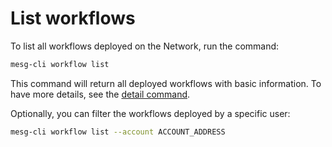 # List workflows

To list all workflows deployed on the Network, run the command:

```bash
mesg-cli workflow list
```

This command will return all deployed workflows with basic information. To have more details, see the [detail command](/./workflow/manage/detail.md).

Optionally, you can filter the workflows deployed by a specific user:

```bash
mesg-cli workflow list --account ACCOUNT_ADDRESS
```



